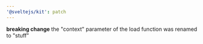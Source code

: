 ```yaml
---
'@sveltejs/kit': patch
---
```


**breaking change** the "context" parameter of the load function was renamed to "stuff"
